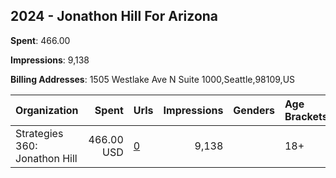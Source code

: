 ## 2024 - Jonathon Hill For Arizona 
**Spent**: 466.00

**Impressions**: 9,138

**Billing Addresses**: 1505 Westlake Ave N Suite 1000,Seattle,98109,US

|Organization|Spent|Urls|Impressions|Genders|Age Brackets|Country Codes|
|:---|---:|:---|---:|:---|:---|:---|
|Strategies 360: Jonathon Hill|466.00 USD|[0](https://www.snap.com/political-ads/asset/639ff36a7355229b785243d7d70061593309f9d0c00c3065b5af0aa520a2e76a?mediaType=mp4)|9,138||18+|united states|
